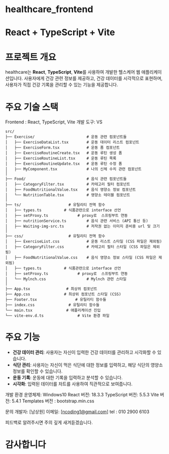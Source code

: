 # healthcare_frontend
#  React + TypeScript + Vite

# 프로젝트 개요

healthcare는 **React**, **TypeScript**, **Vite**를 사용하여 개발한 헬스케어 웹 애플리케이션입니다. 사용자에게 건강 관련 정보를 제공하고, 건강 데이터를 시각적으로 표현하며, 사용자가 직접 건강 기록을 관리할 수 있는 기능을 제공합니다.

# 주요 기술 스택

Frontend : React, TypeScript, Vite
개발 도구: VS
```
src/
├── Exercise/                       # 운동 관련 컴포넌트들
│   ├── ExerciseDataList.tsx        # 운동 데이터 리스트 컴포넌트
│   ├── ExerciseForm.tsx            # 운동 폼 컴포넌트
│   ├── ExerciseRoutineCreate.tsx   # 운동 루틴 생성 폼
│   ├── ExerciseRoutineList.tsx     # 운동 루틴 목록
│   ├── ExerciseRoutineUpdate.tsx   # 운동 루틴 수정 폼
│   ├── MyComponent.tsx             # 나의 신체 수치 관련 컴포넌트
│
├── Food/                           # 음식 관련 컴포넌트들
│   ├── CategoryFilter.tsx          # 카테고리 필터 컴포넌트
│   ├── FoodNutritionalValue.tsx    # 음식 영양소 정보 컴포넌트
│   └── NutritionTable.tsx          # 영양소 테이블 컴포넌트
│
├── ts/             		# 유틸리티 전역 함수
│   ├── types.ts          # 식품관련으로 interface 선언
│   ├── setProxy.ts             # proxy로  스프링부트 연동
│   ├── nutritionService.ts         # 음식 관련 서비스 (API 통신 등)
│   ├── Waiting-img-src.ts          # 저작권 없는 이미지 준비중 url 및 크기
│
├── css/             		# 유틸리티 전역 함수
│   ├── ExerciseList.css            # 운동 리스트 스타일 (CSS 파일은 제외됨)
│   ├── CategoryFilter.css          # 카테고리 필터 스타일 (CSS 파일은 제외됨)
│   ├── FoodNutritionalValue.css    # 음식 영양소 정보 스타일 (CSS 파일은 제외됨)
│   ├── types.ts          # 식품관련으로 interface 선언
│   ├── setProxy.ts             # proxy로  스프링부트 연동
│   └── Mylnch.css                  # Mylnch 관련 스타일
│
├── App.tsx                # 최상위 컴포넌트
├── App.css               # 최상위 컴포넌트 스타일 (CSS)
├── Footer.tsx                 # 유틸리티 함수들
├── index.css               # 유틸리티 함수들
└── main.tsx               # 애플리케이션 진입
└── vite-env.d.ts               # Vite 환경 파일
```
#  주요 기능
- **건강 데이터 관리**: 사용자는 자신이 입력한 건강 데이터를 관리하고 시각화할 수 있습니다.
- **식단 관리**: 사용자는 자신이 먹은 식단에 대한 정보를 입력하고, 해당 식단의 영양소 정보를 확인할 수 있습니다.
- **운동 기록**: 운동에 대한 기록을 입력하고 분석할 수 있습니다.
- **시각화**: 입력된 데이터를 차트를 사용하여 직관적으로 보여줍니다.

개발 환경
운영체제: Windows10
React 버전: 18.3.3
TypeScript 버전: 5.5.3
Vite 버전: 5.4.1
Templates 버전 : bootstrap.min.css

문의
개발자: [남상원]
이메일: [ncoding1@gmail.com]
tel : 010 2900 6103

피드백로 알려주시면 주의 깊게 새겨듣겠습니다.

#	감사합니다
